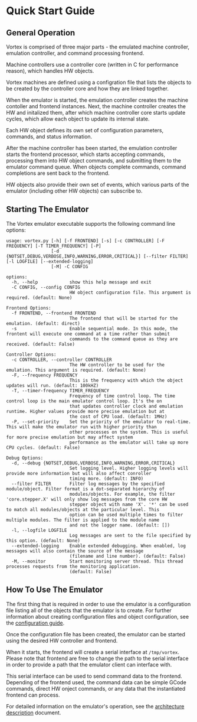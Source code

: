 # Quick Start Guide

## General Operation
Vortex is comprised of three major parts - the emulated machine
controller, emulation controller, and command processing frontend.

Machine controllers use a controller core (written in C for
performance reason), which handles HW objects.

Vortex machines are defined using a configration file that lists the
objects to be created by the controller core and how they are linked
together.

When the emulator is started, the emulation controller creates the
machine contoller and frontend instances. Next, the machine controller
creates the HW and initalized them, after which machine controller core
starts update cycles, which allow each object to update its internal
state.

Each HW object defines its own set of configuration parameters, commands,
and status information.

After the machine controller has been started, the emulation controller
starts the frontend processor, which starts accepting commands, processing
them into HW object commands, and submitting them to the emulator command
queue. When objects complete commands, command completions are sent back
to the frontend.

HW objects also provide their own set of events, which various parts of
the emulator (including other HW objects) can subscribe to.

## Starting The Emulator
The Vortex emulator executable supports the following command line options:

```
usage: vortex.py [-h] [-f FRONTEND] [-s] [-c CONTROLLER] [-F FREQUENCY] [-T TIMER_FREQUENCY] [-P]
                 [-d {NOTSET,DEBUG,VERBOSE,INFO,WARNING,ERROR,CRITICAL}] [--filter FILTER] [-l LOGFILE] [--extended-logging]
                 [-M] -C CONFIG

options:
  -h, --help            show this help message and exit
  -C CONFIG, --config CONFIG
                        HW object configuration file. This argument is required. (default: None)

Frontend Options:
  -f FRONTEND, --frontend FRONTEND
                        The frontend that will be started for the emulation. (default: direct)
  -s                    Enable sequential mode. In this mode, the frontent will execute one command at a time rather than submit
                        commands to the command queue as they are received. (default: False)

Controller Options:
  -c CONTROLLER, --controller CONTROLLER
                        The HW controller to be used for the emulation. This argument is required. (default: None)
  -F, --frequency FREQUENCY
                        This is the frequency with which the object updates will run. (default: 100kHZ)
  -T, --timer-frequency TIMER_FREQUENCY
                        Frequency of time control loop. The time control loop is the main emulator control loop. It's the on
                        that updates controller clock and emulation runtime. Higher values provide more precise emulation but at
                        the cost of CPU load. (default: 1MHz)
  -P, --set-priority    Set the priority of the emulator to real-time. This will make the emulator run with higher priority than
                        other processes on the system. This is useful for more precise emulation but may affect system
                        performance as the emulator will take up more CPU cycles. (default: False)

Debug Options:
  -d, --debug {NOTSET,DEBUG,VERBOSE,INFO,WARNING,ERROR,CRITICAL}
                        Set logging level. Higher logging levels will provide more information but will also affect conroller
                        timing more. (default: INFO)
  --filter FILTER       Filter log messages by the specified module/object. Filter format is a dot-separated hierarchy of
                        modules/objects. For example, the filter 'core.stepper.X' will only show log messages from the core HW
                        stepper object with name 'X'. '*' can be used to match all modules/objects at the particular level. This
                        option can be used multiple times to filter multiple modules. The filter is applied to the module name
                        and not the logger name. (default: [])
  -l, --logfile LOGFILE
                        Log messages are sent to the file specified by this option. (default: None)
  --extended-logging    Enable extended debugging. When enabled, log messages will also contain the source of the message
                        (filename and line number). (default: False)
  -M, --monitor         Start monitoring server thread. This thread processes requests from the monitoring application.
                        (default: False)
```

## How To Use The Emulator
The first thing that is required in order to use the emulator is a configuration
file listing all of the objects that the emulator is to create. For further
information about creating configuration files and object configuration, see the
[configuration guide](/docs/Configuration.md).

Once the configuration file has been created, the emulator can be started using
the desired HW controller and frontend.

When it starts, the frontend will create a serial interface at `/tmp/vortex`.
Please note that frontend are free to change the path to the serial interface in
order to provide a path that the emulator client can interface with.

This serial interface can be used to send command data to the frontend. Depending
of the frontend used, the command data can be simple GCode commands, direct HW
onject commands, or any data that the instantiated frontend can process.

For detailed information on the emulator's operation, see the 
[architecture description](/docs/Architecture.md) document.